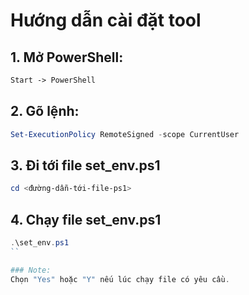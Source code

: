 # Hướng dẫn cài đặt tool

## 1. Mở PowerShell: 

```html
Start -> PowerShell
```
## 2. Gõ lệnh: 

```powershell
Set-ExecutionPolicy RemoteSigned -scope CurrentUser
```

## 3. Đi tới file set_env.ps1

```powershell
cd <đường-dẫn-tới-file-ps1>
```

## 4. Chạy file set_env.ps1

```powershell
.\set_env.ps1
``

### Note:
Chọn "Yes" hoặc "Y" nếu lúc chạy file có yêu cầu. 